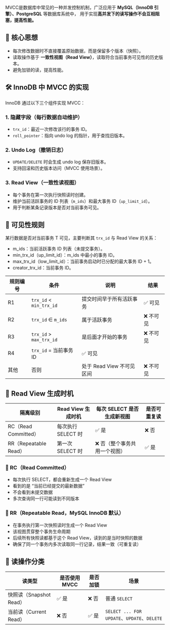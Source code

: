 MVCC是数据库中常见的一种并发控制机制，广泛应用于 **MySQL（InnoDB 引擎）、PostgreSQL** 等数据库系统中，
用于实现**高并发下的读写操作不会互相阻塞，提高性能。**


## 📌 核心思想
- 每次修改数据时不直接覆盖原始数据，而是保留多个版本（快照）。
- 读取操作基于 **一致性视图（Read View）**，读取符合当前事务可见性的历史版本。
- 避免加锁的读，提高性能。

## 🛠 InnoDB 中 MVCC 的实现

InnoDB 通过以下三个组件实现 MVCC：

### 1. 隐藏字段（每行数据自动维护）

- `trx_id`：最近一次修改该行的事务 ID。
- `roll_pointer`：指向 undo log 的指针，用于查找旧版本。

### 2. Undo Log（撤销日志）

- `UPDATE/DELETE` 时会生成 undo log 保存旧版本。
- 支持回滚和历史版本访问（MVCC 使用场景）。

### 3. Read View（一致性读视图）

- 每个事务在第一次执行快照读时创建。
- 维护当前活跃事务的 ID 列表（`m_ids`）和最大事务 ID（`up_limit_id`）。
- 用于判断某条记录版本是否对当前事务可见。

## 📖 可见性规则

某行数据是否对当前事务 T 可见，主要判断其 `trx_id` 与 Read View 的关系：
- m_ids：当前活跃事务 ID 列表（未提交事务）。
- min_trx_id（up_limit_id）：m_ids 中最小的事务 ID。
- max_trx_id（low_limit_id）：当前事务启动时已分配的最大事务 ID + 1。
- creator_trx_id：当前事务 ID。

| 规则编号 | 条件                      | 说明                 | 结果    |
| ---- | ----------------------- | ------------------ | ----- |
| R1   | `trx_id` < `min_trx_id` | 提交时间早于所有活跃事务       | ✅ 可见  |
| R2   | `trx_id` ∈ `m_ids`      | 属于活跃事务             | ❌ 不可见 |
| R3   | `trx_id` > `max_trx_id` | 是后面才开始的事务          | ❌ 不可见 |
| R4   | `trx_id` = 当前事务 ID      | ✅ 可见               |       |
| 其他   | 否则                      | 处于 Read View 不可见区间 | ❌ 不可见 |

## 🎯 Read View 生成时机

| 隔离级别                | Read View 生成时机 | 每次 SELECT 是否生成新视图 | 是否可重复读 |
| ------------------- | -------------- | ----------------- | ------ |
| RC（Read Committed）  | 每次执行 SELECT 时  | ✅ 是               | ❌ 否    |
| RR（Repeatable Read） | 第一次 SELECT 时   | ❌ 否（整个事务共用一个视图）   | ✅ 是    |


### 🔹 RC（Read Committed）
- 每次执行 SELECT，都会重新生成一个 Read View
- 看到的是 “当前已经提交的最新数据”
- 不会看到未提交数据
- 多次查询同一行可能读到不同版本

### 🔸 RR（Repeatable Read，MySQL InnoDB 默认）
- 在事务执行第一次快照读时生成一个 Read View
- 该视图贯穿整个事务生命周期
- 后续所有快照读都基于这个 Read View，读到的是当时快照的数据
- 确保了同一个事务内多次读取同一行记录，结果一致（可重复读）

## 🔎 读操作分类

| 读类型 | 是否使用 MVCC | 是否加锁 | 场景 |
|--------|----------------|-----------|------|
| 快照读（Snapshot Read） | ✅ 是 | ❌ 否 | 普通 `SELECT` |
| 当前读（Current Read） | ❌ 否 | ✅ 是 | `SELECT ... FOR UPDATE`、`UPDATE`、`DELETE` |
